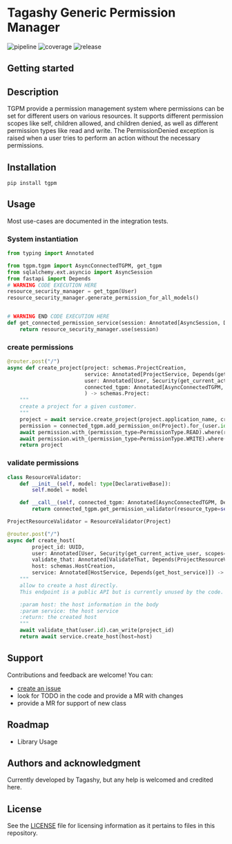 # Tagashy Generic Permission Manager

![pipeline](https://gitlab.com/Tagashy/tgpm/badges/develop/pipeline.svg)
![coverage](https://gitlab.com/Tagashy/tgpm/badges/develop/coverage.svg)
![release](https://gitlab.com/Tagashy/tgpm/-/badges/release.svg)

## Getting started


## Description
TGPM provide a permission management system where permissions can be set for different users on various resources. It supports different permission scopes like self, children allowed, and children denied, as well as different permission types like read and write. The PermissionDenied exception is raised when a user tries to perform an action without the necessary permissions. 


## Installation

`pip install tgpm`

## Usage

Most use-cases are documented in the integration tests.
### System instantiation
```python
from typing import Annotated

from tgpm.tgpm import AsyncConnectedTGPM, get_tgpm
from sqlalchemy.ext.asyncio import AsyncSession
from fastapi import Depends
# WARNING CODE EXECUTION HERE
resource_security_manager = get_tgpm(User)
resource_security_manager.generate_permission_for_all_models()


# WARNING END CODE EXECUTION HERE
def get_connected_permission_service(session: Annotated[AsyncSession, Depends(get_db_session)]) -> AsyncConnectedTGPM:
    return resource_security_manager.use(session)
```
### create permissions
```python
@router.post("/")
async def create_project(project: schemas.ProjectCreation,
                         service: Annotated[ProjectService, Depends(get_project_service)],
                         user: Annotated[User, Security(get_current_active_user, scopes=[Scopes.PROJECT_CREATE.value])],
                         connected_tgpm: Annotated[AsyncConnectedTGPM, Depends(get_connected_permission_service)],
                         ) -> schemas.Project:
    """
    create a project for a given customer.
    """
    project = await service.create_project(project.application_name, creator_id=user.id)
    permission = connected_tgpm.add_permission_on(Project).for_(user.id).with_(scope=PermissionScope.CHILDREN_ALLOWED)
    await permission.with_(permission_type=PermissionType.READ).where(resource_id=project.id)
    await permission.with_(permission_type=PermissionType.WRITE).where(resource_id=project.id)
    return project
```
### validate permissions
```python
class ResourceValidator:
    def __init__(self, model: type[DeclarativeBase]):
        self.model = model

    def __call__(self, connected_tgpm: Annotated[AsyncConnectedTGPM, Depends(get_connected_permission_service)]):
        return connected_tgpm.get_permission_validator(resource_type=self.model)

ProjectResourceValidator = ResourceValidator(Project)

@router.post("/")
async def create_host(
        project_id: UUID,
        user: Annotated[User, Security(get_current_active_user, scopes=[Scopes.HOST_CREATE.value])],
        validate_that: Annotated[ValidateThat, Depends(ProjectResourceValidator)],
        host: schemas.HostCreation,
        service: Annotated[HostService, Depends(get_host_service)]) -> schemas.Host:
    """
    allow to create a host directly.
    This endpoint is a public API but is currently unused by the code. It is available though swagger API

    :param host: the host information in the body
    :param service: the host service
    :return: the created host
    """
    await validate_that(user.id).can_write(project_id)
    return await service.create_host(host=host)
```
## Support

Contributions and feedback are welcome! You can:

- [create an issue](https://gitlab.com/Tagashy/tgpm/issues/new)
- look for TODO in the code and provide a MR with changes
- provide a MR for support of new class

## Roadmap

- Library Usage

## Authors and acknowledgment

Currently developed by Tagashy, but any help is welcomed and credited here.

## License

See the [LICENSE](LICENSE) file for licensing information as it pertains to
files in this repository.
